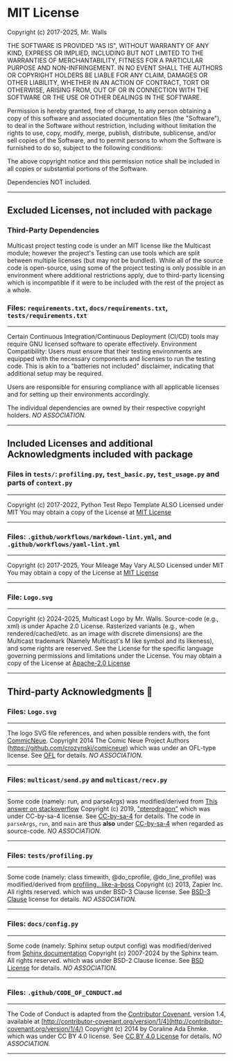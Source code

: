 # MIT License

Copyright (c) 2017-2025, Mr. Walls

THE SOFTWARE IS PROVIDED "AS IS", WITHOUT WARRANTY OF ANY KIND, EXPRESS OR
IMPLIED, INCLUDING BUT NOT LIMITED TO THE WARRANTIES OF MERCHANTABILITY,
FITNESS FOR A PARTICULAR PURPOSE AND NON-INFRINGEMENT. IN NO EVENT SHALL THE
AUTHORS OR COPYRIGHT HOLDERS BE LIABLE FOR ANY CLAIM, DAMAGES OR OTHER
LIABILITY, WHETHER IN AN ACTION OF CONTRACT, TORT OR OTHERWISE, ARISING FROM,
OUT OF OR IN CONNECTION WITH THE SOFTWARE OR THE USE OR OTHER DEALINGS IN THE
SOFTWARE.

Permission is hereby granted, free of charge, to any person obtaining a copy
of this software and associated documentation files (the "Software"), to deal
in the Software without restriction, including without limitation the rights
to use, copy, modify, merge, publish, distribute, sublicense, and/or sell
copies of the Software, and to permit persons to whom the Software is
furnished to do so, subject to the following conditions:

The above copyright notice and this permission notice shall be included in all
copies or substantial portions of the Software.

Dependencies NOT included.

***

## Excluded Licenses, not included with package

### Third-Party Dependencies

Multicast project testing code is under an MIT license like the Multicast module; however
the project's Testing can use tools which are split between multiple licenses (but may not be
bundled). While all of the source code is open-source, using some of the project testing is only
possible in an environment where additional restrictions apply, due to third-party licensing which
is incompatible if it were to be included with the rest of the project as a whole.

### Files: `requirements.txt`, `docs/requirements.txt`, `tests/requirements.txt`

***
Certain Continuous Integration/Continuous Deployment (CI/CD) tools may require GNU licensed
software to operate effectively.
Environment Compatibility: Users must ensure that their testing environments are equipped
with the necessary components and licenses to run the testing code. This is akin to a
"batteries not included" disclaimer, indicating that additional setup may be required.

Users are responsible for ensuring compliance with all applicable licenses and for setting up
their environments accordingly.

The individual dependencies are owned by their respective copyright holders.
_NO ASSOCIATION._
***

## Included Licenses and additional Acknowledgments included with package

### Files in `tests/`: `profiling.py`, `test_basic.py`, `test_usage.py` and parts of `context.py`

***
Copyright (c) 2017-2022, Python Test Repo Template
ALSO Licensed under MIT
You may obtain a copy of the License at
[MIT License](https://github.com/reactive-firewall/python-repo/blob/HEAD/LICENSE.md)
***

### Files: `.github/workflows/markdown-lint.yml`, and `.github/workflows/yaml-lint.yml`

***
Copyright (c) 2017-2025, Your Mileage May Vary
ALSO Licensed under MIT
You may obtain a copy of the License at
[MIT License](https://github.com/reactive-firewall/ymmv/blob/HEAD/LICENSE.md)
***

### File: `Logo.svg`

***
Copyright (c) 2024-2025, Multicast Logo by Mr. Walls.
Source-code (e.g., xml) is under Apache 2.0 License.
Rasterized variants (e.g., when rendered/cached/etc. as an image with discrete dimensions) are
the Multicast trademark (Namely Multicast's M like symbol and its likeness), and some
rights are reserved. See the License for the specific language governing permissions and
limitations under the License.
You may obtain a copy of the License at
[Apache-2.0 License](http://www.apache.org/licenses/LICENSE-2.0)
***

## Third-party Acknowledgments :bow:

### Files: `Logo.svg`

***
The logo SVG file references, and when possible renders with, the font
[CommicNeue](https://github.com/crozynski/comicneue/).
Copyright 2014 The Comic Neue Project Authors (https://github.com/crozynski/comicneue)
which was under an OFL-type license.
See [OFL](https://raw.githubusercontent.com/crozynski/comicneue/d248cfb9/OFL.txt) for details.
_NO ASSOCIATION._
***

### Files: `multicast/send.py` and `multicast/recv.py`

***
Some code (namely: run, and parseArgs) was modified/derived from
[This answer on stackoverflow](https://stackoverflow.com/a/52791404)
Copyright (c) 2019, ["pterodragon"](https://stackoverflow.com/users/5256940/pterodragon)
which was under CC-by-sa-4 license.
See [CC-by-sa-4](https://creativecommons.org/licenses/by-sa/4.0/) for details.
The code in `parseArgs`, `run`, and `main` are thus **also** under
[CC-by-sa-4](https://creativecommons.org/licenses/by-sa/4.0/) when regarded as source-code.
_NO ASSOCIATION._
***

### Files: `tests/profiling.py`

***
Some code (namely: class timewith, @do_cprofile, @do_line_profile) was modified/derived from
[profiling...like-a-boss](https://github.com/zapier/profiling-python-like-a-boss/tree/1ab93a1154)
Copyright (c) 2013, Zapier Inc. All rights reserved.
which was under BSD-3 Clause license.
See
[BSD-3 Clause](https://github.com/zapier/profiling-python-like-a-boss/blob/1ab93a1154/LICENSE.md)
license for details.
_NO ASSOCIATION._
***

### Files: `docs/config.py`

***
Some code (namely: Sphinx setup output config) was modified/derived from
[Sphinx documentation](https://github.com/sphinx-doc/sphinx/blob/569fde84/doc/conf.py)
Copyright (c) 2007-2024 by the Sphinx team. All rights reserved.
which was under BSD-2 Clause license.
See [BSD License](https://github.com/sphinx-doc/sphinx/blob/569fde84/LICENSE.rst) for details.
_NO ASSOCIATION._
***

### Files: `.github/CODE_OF_CONDUCT.md`

***
The Code of Conduct is adapted from the
[Contributor Covenant](http://contributor-covenant.org), version 1.4,
available at
[http://contributor-covenant.org/version/1/4](http://contributor-covenant.org/version/1/4/)
Copyright (c) 2014 by Coraline Ada Ehmke.
which was under CC BY 4.0 license.
See
[CC BY 4.0 License](https://github.com/EthicalSource/contributor_covenant/blob/release/LICENSE.md)
for details.
_NO ASSOCIATION._
***
